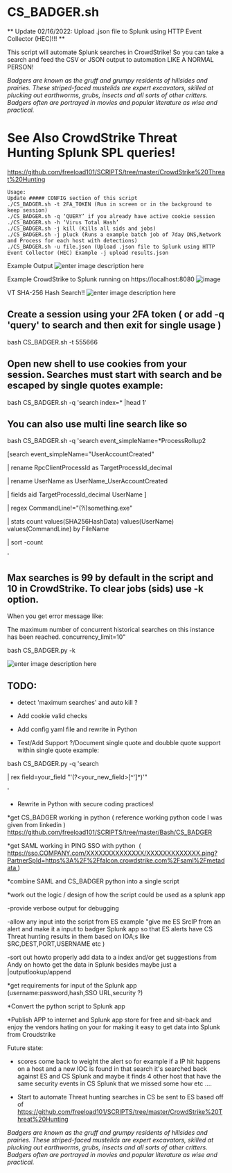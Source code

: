 # CS_BADGER.sh

** Update 02/16/2022: Upload .json file to Splunk using HTTP Event Collector (HEC)!!!  **

This script will automate Splunk searches in CrowdStrike! So you can take a search and feed the CSV or JSON output to automation LIKE A NORMAL PERSON!


 *Badgers are known as the gruff and grumpy residents of hillsides and prairies. These striped-faced mustelids are expert excavators, skilled at plucking out earthworms, grubs, insects and all sorts of other critters. Badgers often are portrayed in movies and popular literature as wise and practical.*

# See Also CrowdStrike Threat Hunting Splunk SPL queries! 
https://github.com/freeload101/SCRIPTS/tree/master/CrowdStrike%20Threat%20Hunting 

```
Usage:
Update ##### CONFIG section of this script
./CS_BADGER.sh -t 2FA_TOKEN (Run in screen or in the background to keep session)
./CS_BADGER.sh -q ‘QUERY’ if you already have active cookie session
./CS_BADGER.sh -h ‘Virus Total Hash’
./CS_BADGER.sh -j kill (Kills all sids and jobs)
./CS_BADGER.sh -j pluck (Runs a example batch job of 7day DNS,Network and Process for each host with detections)
./CS_BADGER.sh -u file.json (Upload .json file to Splunk using HTTP Event Collector (HEC) Example -j upload results.json
```

Example Output
![enter image description here](https://github.com/freeload101/SCRIPTS/blob/master/Bash/CS_BADGER/SCREEN_SHOTS/CS_BADGER.jpg?raw=true?raw=true)

Example CrowdStrike to Splunk running on https://localhost:8080
![image](https://user-images.githubusercontent.com/4307863/154322725-4f326554-0093-42d9-a245-104eb1aa90ec.png)

VT SHA-256 Hash Search!! 
![enter image description here](https://github.com/freeload101/SCRIPTS/blob/master/Bash/CS_BADGER/SCREEN_SHOTS/CS_BADGER_VT.jpg?raw=true?raw=true)


## Create a session using your 2FA token ( or add -q 'query' to search and then exit for single usage )
bash CS_BADGER.sh -t 555666

## Open new shell to use cookies from your session. Searches must start with search and be escaped by single quotes example:
bash CS_BADGER.sh -q 'search index=\* |head 1'

## You can also use multi line search like so

bash CS_BADGER.sh -q 'search event_simpleName=\*ProcessRollup2 

[search event_simpleName="UserAccountCreated" 

| rename RpcClientProcessId as TargetProcessId_decimal 

| rename UserName as UserName_UserAccountCreated 

| fields aid TargetProcessId_decimal UserName ] 

|  regex CommandLine!="(?i)something\.exe"

| stats count values(SHA256HashData) values(UserName) values(CommandLine) by  FileName

| sort -count

'

## Max searches is 99 by default in the script and 10 in CrowdStrike. To clear jobs (sids) use -k option. 
When you get error message like:

The maximum number of concurrent historical searches on this instance has been reached. concurrency_limit=10"


bash CS_BADGER.py -k

![enter image description here](https://github.com/freeload101/SCRIPTS/blob/master/Bash/CS_BADGER/SCREEN_SHOTS/SC_BADGER_KILLALL.jpg?raw=true)

## TODO:
* detect 'maximum searches' and auto kill ?

* Add cookie valid checks

* Add config yaml file and rewrite in Python

* Test/Add Support ?/Document single quote and doubble quote support within single quote example:

bash CS_BADGER.py -q 'search  

| rex field=your_field "\'(?<your_new_field>[^\']*)\'"

'

* Rewrite in Python with secure coding practices!
 
 


*get CS_BADGER working in python ( reference working python code I was given from linkedin ) https://github.com/freeload101/SCRIPTS/tree/master/Bash/CS_BADGER

*get SAML working in PING SSO with python  ( https://sso.COMPANY.com/XXXXXXXXXXXXXX/XXXXXXXXXXXXX.ping?PartnerSpId=https%3A%2F%2Ffalcon.crowdstrike.com%2Fsaml%2Fmetadata )

*combine SAML and CS_BADGER python into a single script

*work out the logic / design of how the script could be used as a splunk app

-provide verbose output for debugging

-allow any input into the script from ES example "give me ES SrcIP from an alert and make it a input to badger Splunk app so that ES alerts have CS Threat hunting results in them 
based on IOA;s like SRC,DEST,PORT,USERNAME etc )

-sort out howto properly add data to a index and/or get suggestions from Andy on howto get the data in Splunk besides maybe just a |outputlookup/append

*get requirements for input of the Splunk app (username:password,hash,SSO URL,security ?)

*Convert the python script to Splunk app

*Publish APP to internet and Splunk app store for free and sit-back and enjoy the vendors hating on your for making it easy to get data into Splunk from Croudstrike


Future state:

* scores come back to weight the alert so for example if a IP hit happens on a host and a new IOC is found in that search it's searched back against ES and CS Splunk and maybe it finds 4 other host that have the same security events in CS Splunk that we missed some how etc ....

* Start to  automate Threat hunting searches in CS be sent to ES  based off of https://github.com/freeload101/SCRIPTS/tree/master/CrowdStrike%20Threat%20Hunting
















*Badgers are known as the gruff and grumpy residents of hillsides and prairies. These striped-faced mustelids are expert excavators, skilled at plucking out earthworms, grubs, insects and all sorts of other critters. Badgers often are portrayed in movies and popular literature as wise and practical.*


